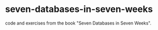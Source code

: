 # seven-databases-in-seven-weeks
code and exercises from the book "Seven Databases in Seven Weeks".
